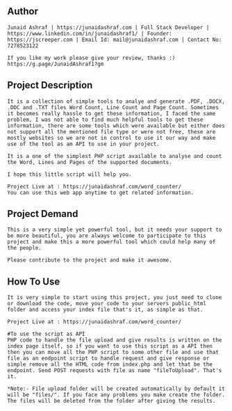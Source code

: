 ## Author
	Junaid Ashraf | https://junaidashraf.com | Full Stack Developer | https://www.linkedin.com/in/junaidashraf1/ | Founder:  https://jscreeper.com | Email Id: mail@junaidashraf.com | Contact No: 7278523122 

	If you like my work please give your review, thanks :)
	https://g.page/JunaidAshraf1?gm



## Project Description
	It is a collection of simple tools to analye and generate .PDF, .DOCX, .DOC and .TXT files Word Count, Line Count and Page Count. Sometimes it becomes really hassle to get these information, I faced the same problem, I was not able to find much helpful tools to get these information, there are some tools which were available but either does not support all the mentioned file type or were not free, these are mostly websites so we are not in control to use it our way and make use of the tool as am API to use in your project.

	It is a one of the simplest PHP script available to analyse and count the Word, Lines and Pages of the supported documents.

	I hope this little script will help you.

	Project Live at : https://junaidashraf.com/word_counter/
	You can use this web app anytime to get related information.


## Project Demand
	This is a very simple yet powerful tool, but it needs your support to be more beautiful, you are always welcome to participate to this project and make this a more powerful tool which could help many of the people.

	Please contribute to the project and make it awesome.


## How To Use
	It is very simple to start using this project, you just need to clone or download the code, move your code to your servers public_html folder and access your index file that's it, as simple as that.

	Project Live at : https://junaidashraf.com/word_counter/

	#To use the script as API
	PHP code to handle the file upload and give results is written on the index page itself, so if you want to use this script as a API then then you can move all the PHP script to some other file and use that file as an endpoint script to handle request and give response or simple remove all the HTML code from index.php and let that be the endpoint. Send POST requests with file as name "fileToUpload". That's it.

	*Note:- File upload folder will be created automatically by default it will be "files/". If you face any problems you make create the folder. The files will be deleted from the folder after giving the results.




